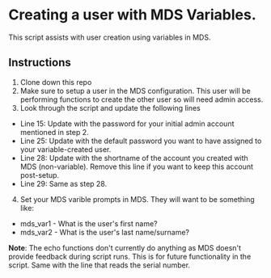 # Creating a user with MDS Variables. 
This script assists with user creation using variables in MDS.

## Instructions
1. Clone down this repo
2. Make sure to setup a user in the MDS configuration. This user will be performing functions to create the other user so will need admin access.
3. Look through the script and update the following lines
  - Line 15: Update with the password for your initial admin account mentioned in step 2.
  - Line 25: Update with the default password you want to have assigned to your variable-created user.
  - Line 28: Update with the shortname of the account you created with MDS (non-variable). Remove this line if you want to keep this account post-setup.
  - Line 29: Same as step 28.
4. Set your MDS varible prompts in MDS. They will want to be something like: 
  - mds_var1 - What is the user's first name?
  - mds_var2 - What is the user's last name/surname?

**Note**: The echo functions don't currently do anything as MDS doesn't provide feedback during script runs. This is for future functionality in the script. Same with the line that reads the serial number.
